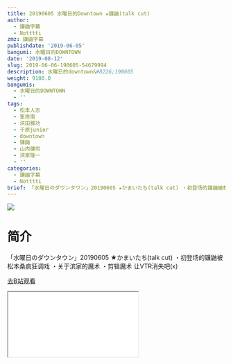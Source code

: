```yaml
---
title: 20190605 水曜日的Downtown ★镰鼬(talk cut)
author:
  - 鎌鼬字幕
  - Notttti
zmz: 鎌鼬字幕
publishdate: '2019-06-05'
bangumi: 水曜日的DOWNTOWN
date: '2019-08-12'
slug: 2019-06-06-190605-54679994
description: 水曜日的downtown&#8226;190605
weight: 9188.0
bangumis:
  - 水曜日的DOWNTOWN
  - ''
tags:
  - 松本人志
  - 峯岸南
  - 滨田雅功
  - 千原junior
  - downtown
  - 镰鼬
  - 山内健司
  - 滨家隆一
  - ''
categories:
  - 鎌鼬字幕
  - Notttti
brief: 「水曜日のダウンタウン」20190605 ★かまいたち(talk cut) ・初登场的镰鼬被松本桑疯狂调戏 ・关于滨家的魔术 ・剪辑魔术 让VTR消失吧(x)
---
```

![](https://raw.githubusercontent.com/tcgriffith/owaraisite/master/static/tmpimg/03573dd4f4181275054c32a650d50b23c79fa4fc.jpg.480.jpg)
# 简介  
「水曜日のダウンタウン」20190605 ★かまいたち(talk cut)
・初登场的镰鼬被松本桑疯狂调戏
・关于滨家的魔术
・剪辑魔术 让VTR消失吧(x)  

[去B站观看](https://www.bilibili.com/video/av54679994/)
<div class ="resp-container"><iframe class="testiframe" src="//player.bilibili.com/player.html?aid=54679994"", scrolling="no", allowfullscreen="true" > </iframe></div> 
